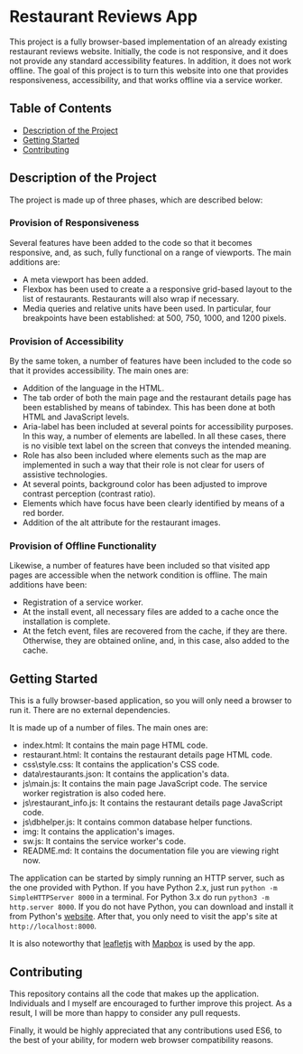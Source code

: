 # Restaurant Reviews App

This project is a fully browser-based implementation of an already existing restaurant reviews website. Initially, the code is not responsive, and it does not provide any standard accessibility features. In addition, it does not work offline. The goal of this project is to turn this website into one that provides responsiveness, accessibility, and that works offline via a service worker.

## Table of Contents

* [Description of the Project](#description-of-the-game)
* [Getting Started](#getting-started)
* [Contributing](#contributing)

## Description of the Project

The project is made up of three phases, which are described below:

### Provision of Responsiveness

 Several features have been added to the code so that it becomes responsive, and, as such, fully functional on a range of viewports. The main additions are:

 * A meta viewport has been added.
 * Flexbox has been used to create a a responsive grid-based layout to the list of restaurants. Restaurants will also wrap if necessary.
 * Media queries and relative units have been used. In particular, four breakpoints have been established: at 500, 750, 1000, and 1200 pixels.

### Provision of Accessibility

By the same token, a number of features have been included to the code so that it provides accessibility. The main ones are:

* Addition of the language in the HTML.
* The tab order of both the main page and the restaurant details page has been established by means of tabindex. This has been done at both HTML and JavaScript levels.
* Aria-label has been included at several points for accessibility purposes. In this way, a number of elements are labelled. In all these cases, there is no visible text label on the screen that conveys the intended meaning.
* Role has also been included where elements such as the map are implemented in such a way that their role is not clear for users of  assistive technologies.
* At several points, background color has been adjusted to improve contrast perception (contrast ratio).
* Elements which have focus have been clearly identified by means of a red border.
* Addition of the alt attribute for the restaurant images.

### Provision of Offline Functionality

Likewise, a number of features have been included so that visited app pages are accessible when the network condition is offline. The main additions have been:

* Registration of a service worker.
* At the install event, all necessary files are added to a cache once the installation is complete.
* At the fetch event, files are recovered from the cache, if they are there. Otherwise, they are obtained online, and, in this case, also added to the cache.

## Getting Started

This is a fully browser-based application, so you will only need a browser to run it. There are no external dependencies.

It is made up of a number of files. The main ones are:

* index.html: It contains the main page HTML code.
* restaurant.html: It contains the restaurant details page HTML code.
* css\style.css: It contains the application's CSS code.
* data\restaurants.json: It contains the application's data.
* js\main.js: It contains the main page JavaScript code. The service worker registration is also coded here.
* js\restaurant_info.js: It contains the restaurant details page JavaScript code.
* js\dbhelper.js: It contains common database helper functions.
* img\: It contains the application's images.
* sw.js: It contains the service worker's code.
* README.md: It contains the documentation file you are viewing right now.

The application can be started by simply running an HTTP server, such as the one provided with Python. If you have Python 2.x, just run `python -m SimpleHTTPServer 8000` in a terminal. For Python 3.x do run `python3 -m http.server 8000`. If you do not have Python, you can  download and install it from Python's [website](https://www.python.org/). After that, you only need to visit the app's site at `http://localhost:8000`.

It is also noteworthy that [leafletjs](https://leafletjs.com/) with [Mapbox](https://www.mapbox.com/) is used by the app.

## Contributing

This repository contains all the code that makes up the application. Individuals and I myself are encouraged to further improve this project. As a result, I will be more than happy to consider any pull requests.

Finally, it would be highly appreciated that any contributions used ES6, to the best of your ability, for modern web browser compatibility reasons.
